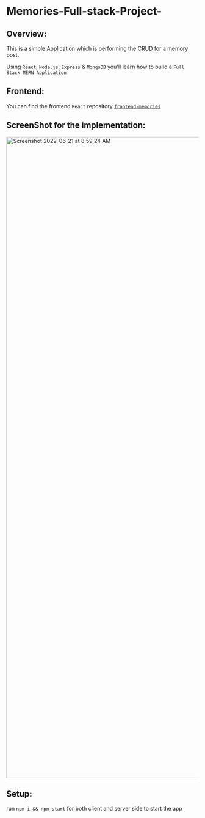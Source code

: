 # Memories-Full-stack-Project-

## Overview:

This is a simple Application which is performing the CRUD for a memory post. 

Using `React`, `Node.js`, `Express` & `MongoDB` you'll learn how to build a `Full Stack MERN Application`

## Frontend:

You can find the frontend `React` repository [`frontend-memories`](https://github.com/umer4447/frontend-memories)



## ScreenShot for the implementation: 

<img width="1678" alt="Screenshot 2022-06-21 at 8 59 24 AM" src="https://user-images.githubusercontent.com/71308318/174845645-40c0822a-b30c-4c3f-b3a4-ddd30e23c44b.png">


## Setup:

run `npm i && npm start` for both client and server side to start the app
